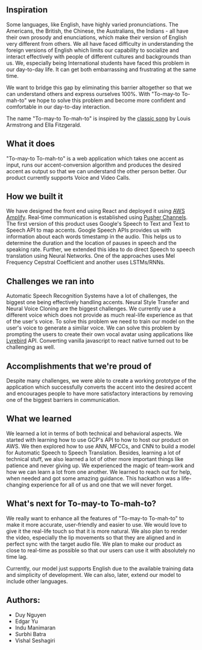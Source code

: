 ## Inspiration

Some languages, like English, have highly varied pronunciations. The Americans, the British, the Chinese, the Australians, the Indians - all have their own prosody and enunciations, which make their version of English very different from others.  We all have faced difficulty in understanding the foreign versions of English which limits our capability to socialize and interact effectively with people of different cultures and backgrounds than us. We, especially being International students have faced this problem in our day-to-day life. It can get both embarrassing and frustrating at the same time.

We want to bridge this gap by eliminating this barrier altogether so that we can understand others and express ourselves 100%. With "To-may-to To-mah-to" we hope to solve this problem and become more confident and comfortable in our day-to-day interaction. 

The name "To-may-to To-mah-to" is inspired by the [classic song](https://www.youtube.com/watch?v=zZ3fjQa5Hls) by Louis Armstrong and Ella Fitzgerald.


## What it does
"To-may-to To-mah-to" is a web application which takes one accent as input, runs our accent-conversion algorithm and produces the desired accent as output so that we can understand the other person better. Our product currently supports Voice and Video Calls.

## How we built it
We have designed the front end using React and deployed it using [AWS Amplify](https://aws-amplify.github.io). Real-time communication is established using [Pusher Channels](https://pusher.com/channels). 
The first version of this product uses Google's Speech to Text and Text to Speech API to map accents. Google Speech APIs provides us with information about each words timestamp in the audio. This helps us to determine the duration and the location of pauses in speech and the speaking rate. Further, we extended this idea to do direct Speech to speech translation using Neural Networks. One of the approaches uses Mel Frequency Cepstral Coefficient and another uses LSTMs/RNNs.

## Challenges we ran into
Automatic Speech Recognition Systems have a lot of challenges, the biggest one being effectively handling accents. Neural Style Transfer and Neural Voice Cloning are the biggest challenges. We currently use a different voice which does not provide as much real-life experience as that of the user's voice. To solve this problem we need to train our model on the user's voice to generate a similar voice. We can solve this problem by prompting the users to create their own vocal avatar using applications like [Lyrebird](https://lyrebird.ai) API. Converting vanilla javascript to react native turned out to be challenging as well.

## Accomplishments that we're proud of
Despite many challenges, we were able to create a working prototype of the application which successfully converts the accent into the desired accent and encourages people to have more satisfactory interactions by removing one of the biggest barriers in communication.

## What we learned
We learned a lot in terms of both technical and behavioral aspects. We started with learning how to use GCP's API to how to host our product on AWS. We then explored how to use ANN, MFCCs, and CNN to build a model for Automatic Speech to Speech Translation. Besides, learning a lot of technical stuff, we also learned a lot of other more important things like patience and never giving up. We experienced the magic of team-work and how we can learn a lot from one another. We learned to reach out for help, when needed and got some amazing guidance. This hackathon was a life-changing experience for all of us and one that we will never forget.

## What's next for To-may-to To-mah-to?
We really want to enhance all the features of "To-may-to To-mah-to" to make it more accurate, user-friendly and easier to use. We would love to give it the real-life touch so that it is more natural. We also plan to render the video, especially the lip movements so that they are aligned and in perfect sync with the target audio file. We plan to make our product as close to real-time as possible so that our users can use it with absolutely no time lag.

Currently, our model just supports English due to the available training data and simplicity of development. We can also, later, extend our model to include other languages.

## Authors:
- Duy Nguyen
- Edgar Yu
- Indu Manimaran
- Surbhi Batra
- Vishal Seshagiri
